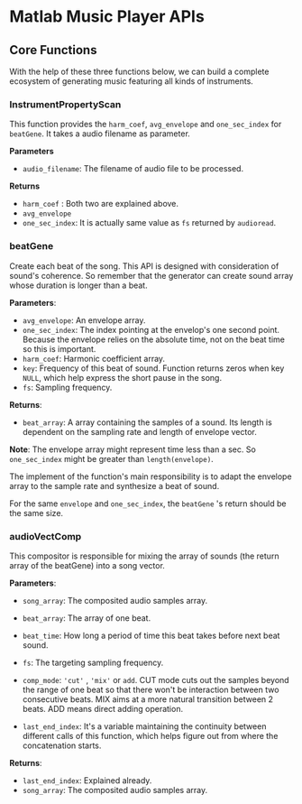 # Matlab Music Player APIs

## Core Functions

With the help of these three functions below, we can build a complete ecosystem of generating music featuring all kinds of instruments.



### InstrumentPropertyScan

This function provides the `harm_coef`, `avg_envelope` and `one_sec_index` for `beatGene`. It takes a audio filename as parameter.

**Parameters**

- `audio_filename`: The filename of audio file to be processed.

**Returns**

- `harm_coef` : Both two are explained above.
- `avg_envelope`
- `one_sec_index`: It is actually same value as `fs` returned by `audioread`.



### beatGene

Create each beat of the song. This API is designed with consideration of sound's coherence. So remember that the generator can create sound array whose duration is longer than a beat. 

**Parameters**:

- `avg_envelope`: An envelope array.
- `one_sec_index`: The index pointing at the envelop's one second point. Because the envelope relies on the absolute time, not on the beat time so this is important.
- `harm_coef`: Harmonic coefficient array.
- `key`: Frequency of this beat of sound. Function returns zeros when key `NULL`, which help express the short pause in the song.
- `fs`: Sampling frequency.

**Returns**: 

- `beat_array`: A array containing the samples of a sound. Its length is dependent on the sampling rate and length of envelope vector.

**Note**: The envelope array might represent time less than a sec. So `one_sec_index` might be greater than `length(envelope)`.

The implement of the function's main responsibility is to adapt the envelope array to the sample rate and synthesize a beat of sound.

For the same `envelope` and `one_sec_index`, the `beatGene` 's return should be the same size.



### audioVectComp

This compositor is responsible for mixing the array of sounds (the return array of the beatGene) into a song vector.

**Parameters**:

- `song_array`: The composited audio samples array.

- `beat_array`: The array of one beat.
- `beat_time`: How long a period of time this beat takes before next beat sound.
- `fs`: The targeting sampling frequency.
- `comp_mode`: `'cut'` , `'mix'` or `add`. CUT mode cuts out the samples beyond the range of one beat so that there won't be interaction between two consecutive beats. MIX aims at a more natural transition between 2 beats. ADD means direct adding operation.
- `last_end_index`: It's a variable maintaining the continuity between different calls of this function, which helps figure out from where the concatenation starts.

**Returns**: 

- `last_end_index`: Explained already.
- `song_array`: The composited audio samples array. 

